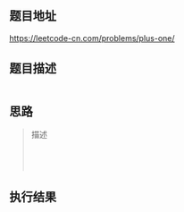 ## 题目地址

https://leetcode-cn.com/problems/plus-one/

## 题目描述

```

```

## 思路

> 描述
> ```java
> 
> 
> 
> 
> 
> ```
>

## 执行结果

